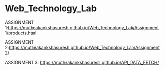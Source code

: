# Web_Technology_Lab
ASSIGNMENT 1:https://mutheakankshasuresh.github.io/Web_Technology_Lab/Assignment1/products.html

ASSIGNMENT 2:https://mutheakankshasuresh.github.io/Web_Technology_Lab/Assignment2/

ASSIGNMENT 3: https://mutheakankshasuresh.github.io/API_DATA_FETCH/
